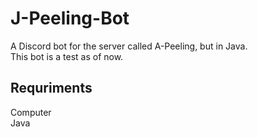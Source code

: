 # J-Peeling-Bot
A Discord bot for the server called A-Peeling, but in Java.\
This bot is a test as of now.
## Requriments
Computer\
Java
